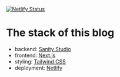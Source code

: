 [![Netlify Status](https://api.netlify.com/api/v1/badges/61fd85f0-c0ea-4037-ba93-e970df9e1377/deploy-status)](https://app.netlify.com/projects/benhu/deploys)

# The stack of this blog
- backend: [Sanity Studio](https://www.sanity.io/)
- frontend: [Next.js](https://nextjs.org/)
- styling: [Tailwind CSS](https://tailwindcss.com/)
- deployment: [Netlify](https://www.netlify.com/)

